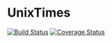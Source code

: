 # UnixTimes
[![Build Status](https://travis-ci.com/ancapdev/UnixTimes.jl.svg?branch=master)](https://travis-ci.com/ancapdev/UnixTimes.jl)
[![Coverage Status](https://coveralls.io/repos/github/ancapdev/UnixTimes.jl/badge.svg?branch=master)](https://coveralls.io/github/ancapdev/UnixTimes.jl?branch=master)
